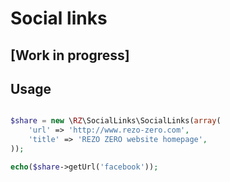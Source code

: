 # Social links

## [Work in progress]

## Usage

```php

$share = new \RZ\SocialLinks\SocialLinks(array(
    'url' => 'http://www.rezo-zero.com',
    'title' => 'REZO ZERO website homepage',
));

echo($share->getUrl('facebook'));

```